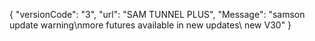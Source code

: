 { "versionCode": "3", "url": "SAM TUNNEL PLUS", "Message": "samson update warning\nmore futures available in new updates\ new V30" }
